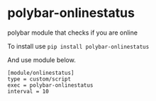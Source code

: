 # polybar-onlinestatus
polybar module that checks if you are online

To install use `pip install polybar-onlinestatus`

And use module below.

```
[module/onlinestatus]
type = custom/script
exec = polybar-onlinestatus
interval = 10
```